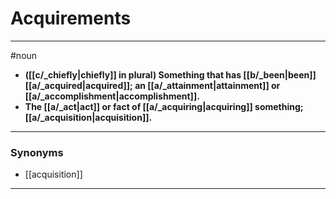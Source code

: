 # Acquirements
---
#noun
- **([[c/_chiefly|chiefly]] in plural) Something that has [[b/_been|been]] [[a/_acquired|acquired]]; an [[a/_attainment|attainment]] or [[a/_accomplishment|accomplishment]].**
- **The [[a/_act|act]] or fact of [[a/_acquiring|acquiring]] something; [[a/_acquisition|acquisition]].**
---
### Synonyms
- [[acquisition]]
---
